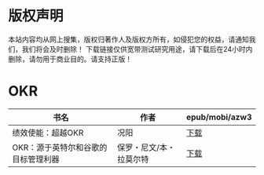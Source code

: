 # 版权声明

本站内容均从网上搜集，版权归著作人及版权方所有，如侵犯您的权益，请通知我们，我们将会及时删除！ 下载链接仅供宽带测试研究用途，请下载后在24小时内删除，请勿用于商业目的。请支持正版！

# OKR

| 书名 | 作者 | epub/mobi/azw3 |
| --- | --- | --- |
| 绩效使能：超越OKR | 况阳 | [下载](https://url89.ctfile.com/f/31084289-1357031344-240881?p=8866) |
| OKR：源于英特尔和谷歌的目标管理利器 | 保罗・尼文/本・拉莫尔特 | [下载](https://url89.ctfile.com/f/31084289-1357016284-d23741?p=8866) |
